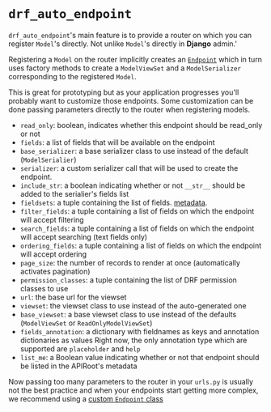 # `drf_auto_endpoint`

`drf_auto_endpoint`'s main feature is to provide a router on which you can register `Model`'s directly.
Not unlike `Model`'s directly in **Django** admin.'

Registering a `Model` on the router implicitly creates an [`Endpoint`](./endpoint.md) which in turn uses
factory methods to create a `ModelViewSet` and a `ModelSerializer` corresponding to the registered `Model`.

This is great for prototyping but as your application progresses you'll probably want to customize those endpoints. Some customization can be done passing parameters directly to the router when registering models.

- `read_only`: boolean, indicates whether this endpoint should be read_only or not
- `fields`: a list of fields that will be available on the endpoint
- `base_serializer`: a base serializer class to use instead of the default (`ModelSerialier`)
- `serializer`: a custom serializer call that will be used to create the endpoint.
- `include_str`: a boolean indicating whether or not `__str__` should be added to the serialier's fields list
- `fieldsets`: a tuple containing the list of fields.
[metadata](./metadata.md).
- `filter_fields`: a tuple containing a list of fields on which the endpoint will accept filtering
- `search_fields`: a tuple containing a list of fields on which the endpoint will accept searching
(text fields only)
- `ordering_fields`: a tuple containing a list of fields on which the endpoint will accept ordering
- `page_size`: the number of records to render at once (automatically activates pagination)
- `permission_classes`: a tuple containing the list of DRF permission classes to use
- `url`: the base url for the viewset
- `viewset`: the viewset class to use instead of the auto-generated one
- `base_viewset`: a base viewset class to use instead of the defaults (`ModelViewSet` or
`ReadOnlyModelViewSet`)
- `fields_annotation`: a dictionary with fieldnames as keys and annotation dictionaries as values
Right now, the only annotation type which are supported are `placeholder` and `help`
- `list_me`: a Boolean value indicating whether or not that endpoint should be listed in the APIRoot's metadata

Now passing too many parameters to the router in your `urls.py` is usually not the best practice and when
your endpoints start getting more complex, we recommend using a [custom `Endpoint` class](./endpoint.md)
